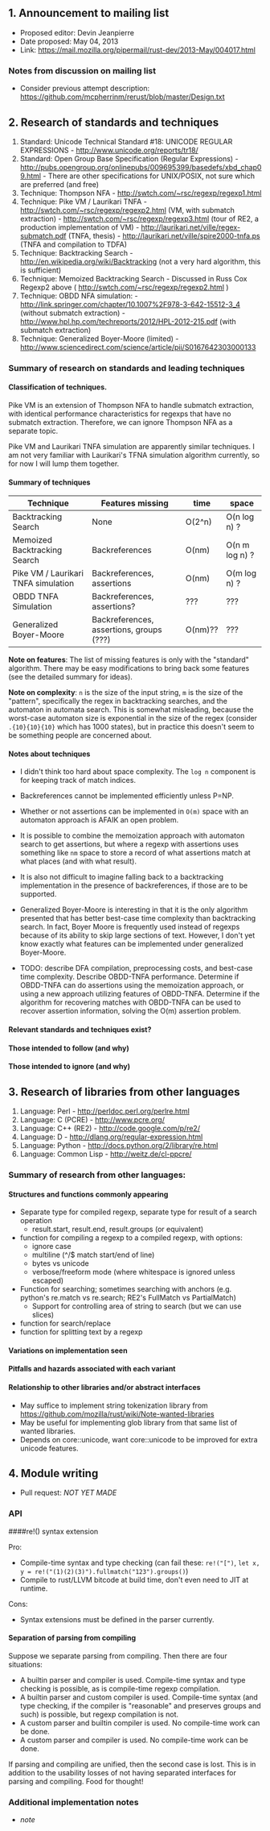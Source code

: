 ## 1. Announcement to mailing list

  - Proposed editor: Devin Jeanpierre
  - Date proposed: May 04, 2013
  - Link: https://mail.mozilla.org/pipermail/rust-dev/2013-May/004017.html

###  Notes from discussion on mailing list

  - Consider previous attempt description: https://github.com/mcpherrinm/rerust/blob/master/Design.txt

## 2. Research of standards and techniques

  1. Standard: Unicode Technical Standard #18: UNICODE REGULAR EXPRESSIONS
    - http://www.unicode.org/reports/tr18/
  2. Standard: Open Group Base Specification (Regular Expressions)
    - http://pubs.opengroup.org/onlinepubs/009695399/basedefs/xbd_chap09.html
    - There are other specifications for UNIX/POSIX, not sure which are preferred (and free)
  1. Technique: Thompson NFA
    - http://swtch.com/~rsc/regexp/regexp1.html
  2. Technique: Pike VM / Laurikari TNFA
    - http://swtch.com/~rsc/regexp/regexp2.html (VM, with submatch extraction)
    - http://swtch.com/~rsc/regexp/regexp3.html (tour of RE2, a production implementation of VM)
    - http://laurikari.net/ville/regex-submatch.pdf (TNFA, thesis)
    - http://laurikari.net/ville/spire2000-tnfa.ps (TNFA and compilation to TDFA)
  3. Technique: Backtracking Search
    - http://en.wikipedia.org/wiki/Backtracking (not a very hard algorithm, this is sufficient)
  4. Technique: Memoized Backtracking Search
    - Discussed in Russ Cox Regexp2 above ( http://swtch.com/~rsc/regexp/regexp2.html )
  5. Technique: OBDD NFA simulation:
    - http://link.springer.com/chapter/10.1007%2F978-3-642-15512-3_4 (without submatch extraction)
    - http://www.hpl.hp.com/techreports/2012/HPL-2012-215.pdf (with submatch extraction)
  6. Technique: Generalized Boyer-Moore (limited)
    - http://www.sciencedirect.com/science/article/pii/S0167642303000133

### Summary of research on standards and leading techniques

#### Classification of techniques.

Pike VM is an extension of Thompson NFA to handle submatch extraction, with identical performance characteristics for regexps that have no submatch extraction. Therefore, we can ignore Thompson NFA as a separate topic.

Pike VM and Laurikari TNFA simulation are apparently similar techniques. I am not very familiar with Laurikari's TFNA simulation algorithm currently, so for now I will lump them together.

#### Summary of techniques

 Technique                           | Features missing                         | time     | space
 ----------------------------------- | ---------------------------------------- | -------- | -----
 Backtracking Search                 | None                                     | O(2^n)   | O(n log n) ?
 Memoized Backtracking Search        | Backreferences                           | O(nm)    | O(n m log n) ?
 Pike VM / Laurikari TNFA simulation | Backreferences, assertions               | O(nm)    | O(m log n) ?
 OBDD TNFA Simulation                | Backreferences, assertions?              | ???      | ???
 Generalized Boyer-Moore             | Backreferences, assertions, groups (???) | O(nm)??  | ???

 **Note on features**: The list of missing features is only with the "standard" algorithm. There may be easy modifications to bring back some features (see the detailed summary for ideas).

 **Note on complexity**: `n` is the size of the input string, `m` is the size of the "pattern", specifically the regex in backtracking searches, and the automaton in automata search. This is somewhat misleading, because the worst-case automaton size is exponential in the size of the regex (consider `.{10}{10}{10}` which has 1000 states), but in practice this doesn't seem to be something people are concerned about.

#### Notes about techniques

* I didn't think too hard about space complexity. The `log n` component is for keeping track of match indices.

* Backreferences cannot be implemented efficiently unless P=NP.

* Whether or not assertions can be implemented in `O(m)` space with an automaton approach is AFAIK an open problem.

* It is possible to combine the memoization approach with automaton search to get assertions, but where a regexp with assertions uses something like `nm` space to store a record of what assertions match at what places (and with what result).

* It is also not difficult to imagine falling back to a backtracking implementation in the presence of backreferences, if those are to be supported.

* Generalized Boyer-Moore is interesting in that it is the only algorithm presented that has better best-case time complexity than backtracking search. In fact, Boyer Moore is frequently used instead of regexps because of its ability to skip large sections of text. However, I don't yet know exactly what features can be implemented under generalized Boyer-Moore.

* TODO: describe DFA compilation, preprocessing costs, and best-case time complexity. Describe OBDD-TNFA performance. Determine if OBDD-TNFA can do assertions using the memoization approach, or using a new approach utilizing features of OBDD-TNFA. Determine if the algorithm for recovering matches with OBDD-TNFA can be used to recover assertion information, solving the O(m) assertion problem.

#### Relevant standards and techniques exist?
#### Those intended to follow (and why)
#### Those intended to ignore (and why)

## 3. Research of libraries from other languages

  1. Language: Perl
    - http://perldoc.perl.org/perlre.html
  2. Language: C (PCRE)
    - http://www.pcre.org/
  4. Language: C++ (RE2)
    - http://code.google.com/p/re2/
  5. Language: D
    - http://dlang.org/regular-expression.html
  6. Language: Python
    - http://docs.python.org/2/library/re.html
  7. Language: Common Lisp
    - http://weitz.de/cl-ppcre/

### Summary of research from other languages:
#### Structures and functions commonly appearing

- Separate type for compiled regexp, separate type for result of a search operation
  * result.start, result.end, result.groups (or equivalent)
- function for compiling a regexp to a compiled regexp, with options:
  * ignore case
  * multiline (^/$ match start/end of line)
  * bytes vs unicode
  * verbose/freeform mode (where whitespace is ignored unless escaped)
- Function for searching; sometimes searching with anchors (e.g. python's re.match vs re.search; RE2's FullMatch vs PartialMatch)
  * Support for controlling area of string to search (but we can use slices)
- function for search/replace
- function for splitting text by a regexp

#### Variations on implementation seen
#### Pitfalls and hazards associated with each variant
#### Relationship to other libraries and/or abstract interfaces

- May suffice to implement string tokenization library from https://github.com/mozilla/rust/wiki/Note-wanted-libraries
- May be useful for implementing glob library from that same list of wanted libraries.
- Depends on core::unicode, want core::unicode to be improved for extra unicode features.

## 4. Module writing

  - Pull request: _NOT YET MADE_

### API
  
####re!() syntax extension

Pro:

- Compile-time syntax and type checking (can fail these: `re!("[")`, `let x, y = re!("(1)(2)(3)").fullmatch("123").groups()`)
- Compile to rust/LLVM bitcode at build time, don't even need to JIT at runtime.

Cons:

- Syntax extensions must be defined in the parser currently.

#### Separation of parsing from compiling

Suppose we separate parsing from compiling. Then there are four situations:

- A builtin parser and compiler is used. Compile-time syntax and type checking is possible, as is compile-time regexp compilation.
- A builtin parser and custom compiler is used. Compile-time syntax (and type checking, if the compiler is "reasonable" and preserves groups and such) is possible, but regexp compilation is not.
- A custom parser and builtin compiler is used. No compile-time work can be done.
- A custom parser and compiler is used. No compile-time work can be done.

If parsing and compiling are unified, then the second case is lost. This is in addition to the usability losses of not having separated interfaces for parsing and compiling. Food for thought!

### Additional implementation notes

  - _note_